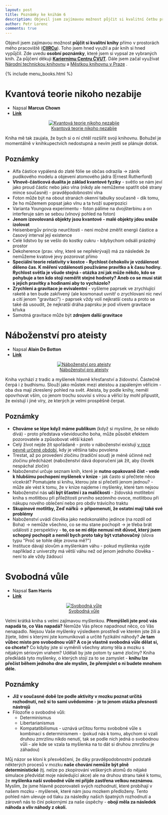 ```yaml
---
layout: post
title: Poznámky ke knihám 6
description: Objevil jsem zajímavou možnost půjčit si kvalitní četbu přímo v prostorách mého pracoviště (tj. na CIIRCu). Toho jsem hned využil a pár knih si půjčil. Zde uvedu poznámky, které jsem si vypsal při čtení těchto knih. Za půjčení děkuji Kariernímu Centru ČVUT.
author: Petr Lorenc
comments: true
---
```


Objevil jsem zajímavou možnost **půjčit si kvalitní knihy** přímo v prostorách mého pracoviště (<a href="https://www.ciirc.cvut.cz/">**CIIRCu**</a>). Toho jsem hned využil a pár knih si hned vypůjčil. Zde uvedu **osobní poznámky**, které jsem si vypsal ze vybraných knih. Za půjčení děkuji <a href="http://kariernicentrum.cz/">**Kariernímu Centru ČVUT**</a>. Dále jsem začal využívat <a href="https://www.techlib.cz/cs/">Národní technickou knihovnu</a> a <a href="https://www.mlp.cz/cz/">Městkou knihovnu v Praze</a> .

{% include menu_books.html %}

# Kvantová teorie nikoho nezabije

  * Napsal **Marcus Chown**
  * <a href="https://www.databazeknih.cz/knihy/kvantova-teorie-nikoho-nezabije-31443">**Link**</a>

<figure class="image" align="middle">
  <a href="{{ site.baseurl }}/images/Books/teorie.png" data-title="Kvantová teorie nikoho nezabije" data-lightbox="roadtrip">
    <img src="{{ site.baseurl }}/images/Books/teorie.png" alt="Kvantová teorie nikoho nezabije" title="Kvantová teorie nikoho nezabije"/>
    <figcaption>Kvantová teorie nikoho nezabije</figcaption>
  </a>
</figure>

Kniha mě tak zaujala, že bych si o ní chtěl rozšířit svoji knihovnu. Bohužel je momentálně v knihkupectvích nedostupná a nevím jestli se plánuje dotisk.

## Poznámky

  * Alfa částice vypálená do zlaté fólie se občas odrazila -> zánik pudikového modelu a objevení atomového jádra (Ernest Rutherford)
  * **Vlnově-částicová dualita je základ kvantové fyziky** - světlo se nám jeví jako proud částic nebo jako vlna (nikdy ale nemůžeme spatřit obě strany mince současně) - pravděpodobnostní vlna
  * Foton může být na obout stranách okenní tabulky současně - dík tomu, že ho můžemem popsat jako vlnu a ta tvoží superpozici
  * Varianta Youngova experimentu - foton pálíme na dvojšterbinu a on interferuje sám se sebou (vlnový pohled na foton)
  * **Jenom izovolovaná objekty jsou kvantové - malé objekty jdou snáže izolovat**
  * Heisenbergův princip neurčitosti - neni možné změřit energii částice a časový interval její existence
  * Celé lidstvo by se vešlo do kostky cukru - kdybychom odsáli prázdný prostor
  * Dekoherence (prav. vlny, které se nepřekrývají) má za následek že nemůžeme kvatové jevy pozorovat přímo
  * **Speciální teorie relativity v kostce - Rychlost čehokoliv je vzdálenost děleno čas. K měření vzdálenosti používáme pravítko a k času hodiny. Rychlost světla je všude stejná - otázka zní jak může někdo, kdo se pohybuje a ten kdo stojí neměřit stejné hodnoty? Aneb co se musí stát s jejich pravítky a hodinami aby to vycházelo?**
  * **Zrychleni a gravitace je evivalentní** - vyšleme paprsek ve zrychlující raketě a ten bude zakřivený (ale kosmonaut uvnitř o zrychlovaní nic neví a cití jenom "gravitaci") - paprsek vždy volí nejkratší cestu a proto se také dá usoudit, že nejkratší dráha paprsku je pod vlivem gravitace křivka
  * Samotná gravitace může být **zdrojem další gravitace**


# Náboženství pro ateisty

  * Napsal **Alain De Botton**
  * <a href="https://www.databazeknih.cz/knihy/nabozenstvi-pro-ateisty-108539">**Link**</a>

<figure class="image" align="middle">
  <a href="{{ site.baseurl }}/images/Books/ateist.jpeg" data-title="Náboženství pro ateisty" data-lightbox="roadtrip">
    <img src="{{ site.baseurl }}/images/Books/ateist.jpeg" alt="Náboženství pro ateisty" title="Náboženství pro ateisty"/>
    <figcaption>Náboženství pro ateisty</figcaption>
  </a>
</figure>

Kniha vychází z tradic a myšlenek hlavně křesťanství a židovství. Částečně čerpá i z budhismu. Slouží jako můstek mezi ateistou a zapáleným věřícím - oba dva mají zkreslený pohled na svět. Ateista, by podle knihy, neměl opovrhovat vším, co jenom trochu souvisí s vírou a věřící by mohl připustit, že existují i jiné víry, ze kterých je velmi prospěšně čerpat.

## Poznámky

  * **Chováme se lépe když máme publikum** (když si myslíme, že se někdo dívá) - proto představa vševidoucího boha, může působit efektem pozorovatele a způsobovat větší kázeň
  * Celý žívot nejde žít spořádaně - proto v náboženství existují <a href="https://en.wikipedia.org/wiki/Feast_of_Fools">v roce pevně určené období</a>, kdy je většina tabu povolena
  * Trestat, až po provedení zločinu (tradiční soud) je méně účinné než zločinu předcházet (naboženství dává doporučení jak žít, aby člověk nespáchal zločin)
  * Naboženství určuje seznam knih, které je **nutno opakovaně číst - vede k hlubšímu pochopení myšlenek v knize** - jak často si přečtete něco vícekrát? Pomatujete si knihu, kterou jste si přečetli jenom jednou? - může ale vést k tomu, že v knize najdeme i myšlenky, které tam nejsou
  * Naboženství nás **učí být šťastní i za maličkosti** - židovská motlitební kniha s motlitbou při příležitosti prvního sezónního ovoce, motlitbou při nákupu nového oblečení nebo pro obdiv trávicího traktu
  * **Skupinové motlitby, Zeď nářků -> připomenutí, že ostatní mají také své problémy**
  * Naboženství uvádí člověka jako nedokonalého jedince (na rozdíl od Boha) -> nemůže všechno, co se mu stane pochopit -> je třeba brát události z perspektivy - **to, co se mi děje nemusí mít důvod, který jsem schopný pochopit a neměl bych proto taky být vztahovačný** (slova typu "Proč se tohle děje zrovna mě?")
  * Instituce dávají slovům a myšlenkám váhu - pokud myšlenka vyjde například z univerzity má větší váhu než od jenom jednoho člověka - není to ale vždy žádoucí


# Svobodná vůle

  * Napsal **Sam Harris**
  * <a href="https://www.databazeknih.cz/knihy/svobodna-vule-273124">**Link**</a>

<figure class="image" align="middle">
  <a href="{{ site.baseurl }}/images/Books/vule.jpg" data-title="Svobodná vůle" data-lightbox="roadtrip">
    <img src="{{ site.baseurl }}/images/Books/vule.jpg" alt="Svobodná vůle" title="Svobodná vůle"/>
    <figcaption>Svobodná vůle</figcaption>
  </a>
</figure>

Velmi krátká kniha s velmi zajímavou myšlenkou. **Přemýšleli jste proč vás napadá to, co Vás napadá?** Nemůže Vás přece napadnout něco, co Vás nenapadlo. Nejsou Vaše myšlenky výsledkem prostředí ve kterém jste žili a žijete, lidmi s kterými jste komunikovali a určité fyzikální náhody? **Je tam vůbec místo pro svobodnou vůli? A co je vlastně svobodná vůle dělat si, co chcete?** Co kdyby jste si vyměnili všechny atomy těla a mozku s nějakým sériovým vrahem? Udělali by jste potom ty samé zločiny? Kniha předkládá tyto myšlenky, o kterých stojí za to se zamyslet - **knihu lze přečíst během jednoho dne ale myslím, že přemýslet o ni budete mnohem déle.**

## Poznámky
 
  * **Již v současné době lze podle aktivity v mozku poznat určitá rozhodnutí, než si to sami uvědomíme - je to jenom otázka přesnosti nástrojů**
  * Filozofie o svobodné vůli:
    * Determinismus
    * Libertarianismus
    * Kompatatibilismus - uznává určitou formu svobobné vůle s kombinací s determinismem - (pokud nás k tomu, abychom si vzali druhou zmrzlinu nikdo nenutí, tak se podle nich jedná o svobodnou vůli - ale kde se vzala ta myšlenka na to dát si druhou zmrzlinu je záhadou)

Můj názor se kloní k přesvědčení, že díky pravděpodobnostní podstatě některých procesů v mozku **naše chování nemůže být plně deterministické** (tj. nelze po zkopírování veškerých atomů do nějaké simulace předvídat moje následující akce) ale na druhou stranu také k tomu, že **myšlenka naší svobodné vůle mi přijde zastřena velkou neznámou**. Myslím, že jsme hlavně pozorovateli svých rozhodnutí, které probíhají v našem mozku - myšlenek, které nám jsou mozkem předloženy. Tento pohled nám ulevuje od tlaku za následky našich špatných rozhodnutí a zároveň nás to činí pokornými za naše úspěchy - **obojí měla za následek náhoda a vliv náhody z okolí.**



